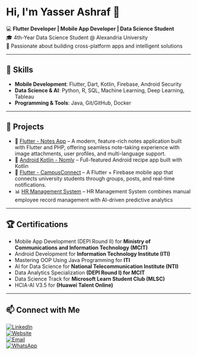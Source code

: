 # Hi, I'm Yasser Ashraf 👋

💻 **Flutter Developer | Mobile App Developer | Data Science Student**  
🎓 4th-Year Data Science Student @ Alexandria University  
📱 Passionate about building cross-platform apps and intelligent solutions  

---

## 🚀 Skills
- **Mobile Development**: Flutter, Dart, Kotlin, Firebase, Android Security  
- **Data Science & AI**: Python, R, SQL, Machine Learning, Deep Learning, Tableau  
- **Programming & Tools**: Java, Git/GitHub, Docker 

---

## 📂 Projects
- 📱 [Flutter - Notes App](https://github.com/Yasserashraf1/NoteApp) – A modern, feature-rich notes application built with Flutter and PHP, offering seamless note-taking experience with image attachments, user profiles, and multi-language support.
- 📱 [Android Kotlin - Nomly](https://github.com/Yasserashraf1/Nomly) – Full-featured Android recipe app built with Kotlin 
- 📱 [Flutter - CampusConnect](https://github.com/Yasserashraf1/CampusConnect-University-Student-App) – A Flutter + Firebase mobile app that connects university students through groups, posts, and real-time notifications.
- 📊 [HR Management System](https://github.com/Yasserashraf1/Yasserashraf1-HR-Management-System-FCDS-NEGEh) – HR Management System combines manual employee record management with AI-driven predictive analytics

---

## 🏆 Certifications
- Mobile App Development (DEPI Round II) for **Ministry of Communications and Information Technology (MCIT)** 
- Android Development for **Information Technology Institute (ITI)**
- Mastering OOP Using Java Programming for **ITI**
- AI for Data Science for **National Telecommunication Institute (NTI)**
- Data Analytics Specialization **(DEPI Round I) for MCIT**
- Data Science Track for **Microsoft Learn Student Club (MLSC)**
- HCIA-AI V3.5 for **(Huawei Talent Online)**
---

## 📫 Connect with Me  

[![LinkedIn](https://img.shields.io/badge/LinkedIn-Yasser%20Ashraf-blue?logo=linkedin&logoColor=white)](https://www.linkedin.com/in/yasserashraf/)  
[![Website](https://img.shields.io/badge/Website-Visit%20My%20Portfolio-ff5722?style=for-the-badge&logo=google-chrome&logoColor=white)](https://yasser-ashraf-production-ready-mobile-apps.vercel.app/)  
[![Email](https://img.shields.io/badge/Email-yasserashraf3142%40gmail.com-red?logo=gmail&logoColor=white)](mailto:yasserashraf3142@gmail.com)  
[![WhatsApp](https://img.shields.io/badge/WhatsApp-Chat%20with%20me-green?logo=whatsapp&logoColor=white)](https://wa.me/201003640081) 
